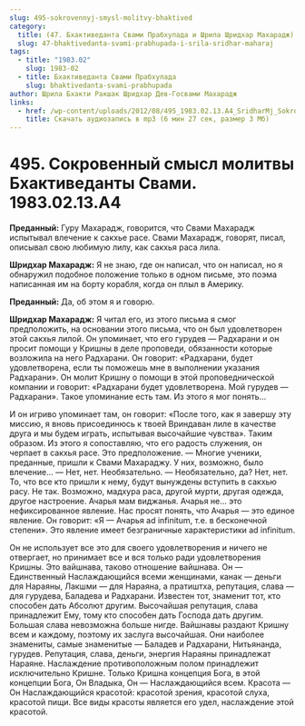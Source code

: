 ```yaml
---
slug: 495-sokrovennyj-smysl-molitvy-bhaktived
category:
  title: (47. Бхактиведанта Свами Прабхупада и Шрила Шридхар Махарадж)
  slug: 47-bhaktivedanta-svami-prabhupada-i-srila-sridhar-maharaj
tags:
  - title: "1983.02"
    slug: 1983-02
  - title: Бхактиведанта Свами Прабхупада
    slug: bhaktivedanta-svami-prabhupada
author: Шрила Бхакти Ракшак Шридхар Дев-Госвами Махарадж
links:
  - href: /wp-content/uploads/2012/08/495_1983.02.13.A4_SridharMj_Sokrovenniy_smysl_molitvy_Bhaktivedanty_Svami.mp3
    title: Скачать аудиозапись в mp3 (6 мин 27 сек, размер 3 Мб)
---
```


# 495. Сокровенный смысл молитвы Бхактиведанты Свами. 1983.02.13.A4

**Преданный:** Гуру Махарадж, говорится, что Свами Махарадж испытывал влечение к сакхье расе. Свами Махарадж, говорят, писал, описывал свою любимую лилу, как сакхья раса лила.

**Шридхар Махарадж:** Я не знаю, где он написал, что он написал, но я обнаружил подобное положение только в одном письме, это поэма написанная им на борту корабля, когда он плыл в Америку.

**Преданный:** Да, об этом я и говорю.

**Шридхар Махарадж:** Я читал его, из этого письма я смог предположить, на основании этого письма, что он был удовлетворен этой сакхья лилой. Он упоминает, что его гурудев — Радхарани и он просит помощи у Кришны в деле проповеди, обязанности которые возложила на него Радхарани. Он говорит: «Радхарани, будет удовлетворена, если ты поможешь мне в выполнении указания Радхарани». Он молит Кришну о помощи в этой проповеднической компании и говорит: «Радхарани будет удовлетворена. Мой гурудев — Радхарани». Такое упоминание есть там. Из этого я мог понять…

И он игриво упоминает там, он говорит: «После того, как я завершу эту миссию, я вновь присоединюсь к твоей Вриндаван лиле в качестве друга и мы будем играть, испытывая высочайшие чувства». Таким образом. Из этого я сопоставляю, что его радость служения, он черпает в сакхья расе. Это предположение. — Многие ученики, преданные, пришли к Свами Махараджу. У них, возможно, было влечение… — Нет, нет. Необязательно. — Необязательно, да? Нет, нет. То, что все кто пришли к нему, будут вынуждены вступить в сакхью расу. Не так. Возможно, мадхура раса, другой мурти, другая одежда, другое настроение. Ачарья мам виджанья. Ачарья не… это нефиксированное явление. Нас просят понять, что Ачарья — это единое явление. Он говорит: «Я — Ачарья ad infinitum, т.е. в бесконечной степени». Это явление имеет безграничные характеристики ad infinitum.

Он не использует все это для своего удовлетворения и ничего не отвергает, но принимает все и вся только ради удовлетворения Кришны. Это вайшнава, таково отношение вайшнава. Он — Единственный Наслаждающийся всеми женщинами, канак — деньги для Нараяны, Лакшми — для Нараяна, а пратиштха, репутация, слава — для гурудева, Баладева и Радхарани. Известен тот, знаменит тот, кто способен дать Абсолют другим. Высочайшая репутация, слава принадлежит Ему, тому кто способен дать Господа дать другим. Большая слава невозможна больше нигде. Вайшнавы раздают Кришну всем и каждому, поэтому их заслуга высочайшая. Они наиболее знамениты, самые знаменитые — Баладев и Радхарани, Нитьянанда, гурудев. Репутация, слава, деньги, энергия Нараяны принадлежат Нараяне. Наслаждение противоположным полом принадлежит исключительно Кришне. Только Кришна концепция Бога, в этой концепции Бога, Он Владыка, Он — Наслаждающийся всем. Красота — Он Наслаждающийся красотой: красотой зрения, красотой слуха, красотой пищи. Все виды красоты является его удел, наслаждение этой красотой.

